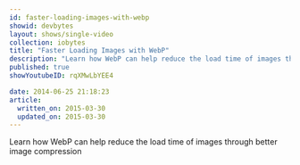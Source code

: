 ```yaml
---
id: faster-loading-images-with-webp
showid: devbytes
layout: shows/single-video
collection: iobytes
title: "Faster Loading Images with WebP"
description: "Learn how WebP can help reduce the load time of images through better image compression"
published: true
showYoutubeID: rqXMwLbYEE4

date: 2014-06-25 21:18:23
article:
  written_on: 2015-03-30
  updated_on: 2015-03-30
---
```


Learn how WebP can help reduce the load time of images through better image compression
